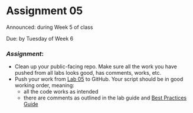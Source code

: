 # Assignment 05

Announced: during Week 5 of class

Due: by Tuesday of Week 6

### *Assignment*:
+ Clean up your public-facing repo.  Make sure all the work you have pushed from all labs looks good, has comments, works, etc.
+ Push your work from [Lab 05](https://github.com/flaxmans/CompBio_on_git/blob/master/Labs/Lab05/lab_05_LoopsAndConditionals.md) to GitHub.  Your script should be in good working order, meaning:   
    + all the code works as intended
    + there are comments as outlined in the lab guide and [Best Practices Guide](https://github.com/flaxmans/CompBio_on_git/blob/master/CourseDocuments/BestPractices.md)
